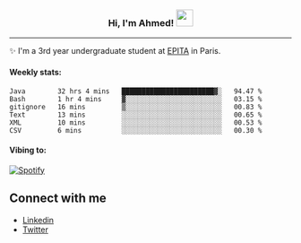 <!-- Heading -->
<h3 align="center"> Hi, I'm Ahmed! <img src = "https://raw.githubusercontent.com/MartinHeinz/MartinHeinz/master/wave.gif" width = 30px></h3>

<!-- About section -->
---
✨ I'm a 3rd year undergraduate student at <a href="https://www.epita.fr/en/">EPITA</a> in Paris.

<h4 align ="left"> Weekly stats: </h4>

<!--START_SECTION:waka-->

```text
Java        32 hrs 4 mins   ███████████████████████▓░   94.47 %
Bash        1 hr 4 mins     ▓░░░░░░░░░░░░░░░░░░░░░░░░   03.15 %
gitignore   16 mins         ▒░░░░░░░░░░░░░░░░░░░░░░░░   00.83 %
Text        13 mins         ░░░░░░░░░░░░░░░░░░░░░░░░░   00.65 %
XML         10 mins         ░░░░░░░░░░░░░░░░░░░░░░░░░   00.53 %
CSV         6 mins          ░░░░░░░░░░░░░░░░░░░░░░░░░   00.30 %
```

<!--END_SECTION:waka-->

<!-- [![Ahmed's GitHub stats](https://github-readme-stats.vercel.app/api?username=ahmedhassayoune)](https://github.com/anuraghazra/github-readme-stats) -->

<h4 align ="left">Vibing to:</h4>

[![Spotify](https://novatorem-ten-lyart.vercel.app/api/spotify)](https://open.spotify.com/user/31knevkvll66tzc3gqtoi6ngjbre)

<!-- Connect section -->

## Connect with me
  * <a href="https://www.linkedin.com/in/ahmed-hassayoune-6a10ba251/">Linkedin</a>
  * <a href="https://twitter.com/Ahmedhassaaa">Twitter</a>

<!-- Connect section: END -->
